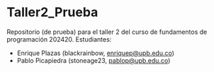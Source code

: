 # Taller2_Prueba
Repositorio (de prueba) para el taller 2 del curso de fundamentos de programación 202420.
Estudiantes:
- Enrique Plazas (blackrainbow, enriquep@upb.edu.co) 
- Pablo Picapiedra (stoneage23, pablop@upb.edu.co)
